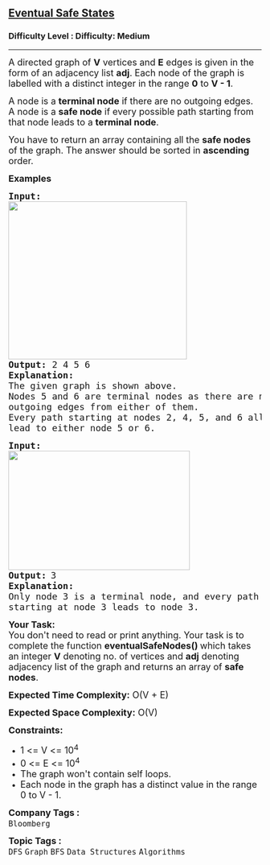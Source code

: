 <h2><a href="https://www.geeksforgeeks.org/problems/eventual-safe-states/1">Eventual Safe States</a></h2><h3>Difficulty Level : Difficulty: Medium</h3><hr><div class="problems_problem_content__Xm_eO"><p><span style="font-size: 18px;">A directed graph of <strong>V</strong> vertices and <strong>E</strong> edges is given in the form of an adjacency list <strong>adj</strong>. Each node of the graph is labelled with a distinct integer in the range <strong>0</strong> to <strong>V - 1</strong>.</span></p>
<p><span style="font-size: 18px;">A node is a <strong>terminal node</strong> if there are no outgoing edges. A node is a <strong>safe node</strong> if every possible path starting from that node leads to a <strong>terminal node</strong>.</span></p>
<p><span style="font-size: 18px;">You have to return an array containing all the <strong>safe nodes</strong> of the graph. The answer should be sorted in <strong>ascending</strong> order.</span></p>
<p><strong><span style="font-size: 18px;">Examples</span></strong></p>
<pre><strong><span style="font-size: 18px;">Input:</span></strong>
<img src="https://media.geeksforgeeks.org/img-practice/prod/addEditProblem/711095/Web/Other/blobid0_1745299307.jpg" width="355" height="314"><br><span style="font-size: 18px;"><strong><span style="font-size: 18px;">Output:</span> </strong></span><span style="font-size: 18px;">2 4 5 6</span>
<span style="font-size: 18px;"><strong>Explanation:</strong></span>
<span style="font-size: 18px;">The given graph is shown above.</span>
<span style="font-size: 18px;">Nodes 5 and 6 are terminal nodes as there are no 
outgoing edges from either of them. </span>
<span style="font-size: 18px;">Every path starting at nodes 2, 4, 5, and 6 all 
lead to either node 5 or 6.</span>
</pre>
<pre><strong><span style="font-size: 18px;">Input:</span></strong>
<img src="https://media.geeksforgeeks.org/img-practice/prod/addEditProblem/711095/Web/Other/blobid1_1745299371.jpg" width="361" height="237"><br><strong><span style="font-size: 18px;">Output:</span> </strong><span style="font-size: 18px;">3</span>
<strong><span style="font-size: 18px;">Explanation:</span></strong>
<span style="font-size: 18px;">Only node 3 is a terminal node, and every path 
starting at node 3 leads to node 3.</span>
</pre>
<p><span style="font-size: 18px;"><strong>Your Task:</strong><br>You don't need to read or print anything. Your task is to complete the function&nbsp;<strong>eventualSafeNodes</strong><strong>()&nbsp;</strong>which takes an integer&nbsp;<strong>V</strong> denoting no. of vertices and <strong>adj</strong> denoting adjacency list of the graph and returns an array of <strong>safe nodes</strong>.</span></p>
<p><span style="font-size: 18px;"><strong>Expected Time Complexity:</strong> O(V + E)</span></p>
<p><span style="font-size: 18px;"><strong>Expected Space Complexity:</strong> O(V)</span></p>
<p><span style="font-size: 18px;"><strong>Constraints:</strong></span></p>
<ul>
<li><span style="font-size: 18px;">1 &lt;= V &lt;= 10<sup>4</sup></span></li>
<li><span style="font-size: 18px;">0 &lt;= E &lt;= 10<sup>4</sup></span></li>
<li><span style="font-size: 18px;">The graph won't contain self loops.</span></li>
<li><span style="font-size: 18px;">Each node in the graph has a distinct value in the range 0 to V - 1.</span></li>
</ul></div><p><span style=font-size:18px><strong>Company Tags : </strong><br><code>Bloomberg</code>&nbsp;<br><p><span style=font-size:18px><strong>Topic Tags : </strong><br><code>DFS</code>&nbsp;<code>Graph</code>&nbsp;<code>BFS</code>&nbsp;<code>Data Structures</code>&nbsp;<code>Algorithms</code>&nbsp;